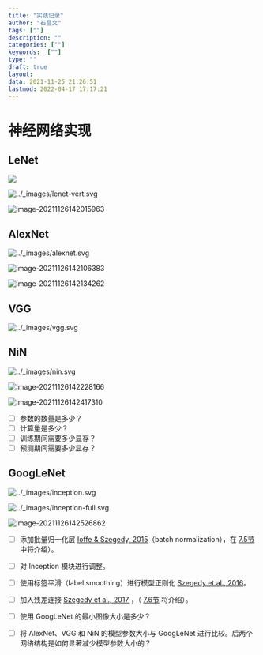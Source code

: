 ```yaml
---
title: "实践记录"
author: "石昌文"
tags: [""]
description: ""
categories: [""]
keywords:  [""]
type: ""
draft: true
layout: 
data: 2021-11-25 21:26:51
lastmod: 2022-04-17 17:17:21
---
```


# 神经网络实现

## LeNet

![]({0}_实践记录.assets/lenet.svg)

![../_images/lenet-vert.svg]({0}_实践记录.assets/lenet-vert.svg)

![image-20211126142015963]({0}_实践记录.assets/image-20211126142015963.png)

## AlexNet

![../_images/alexnet.svg]({0}_实践记录.assets/alexnet.svg)

![image-20211126142106383]({0}_实践记录.assets/image-20211126142106383.png)

![image-20211126142134262]({0}_实践记录.assets/image-20211126142134262.png)

## VGG

![../_images/vgg.svg]({0}_实践记录.assets/vgg.svg)

## NiN

![../_images/nin.svg]({0}_实践记录.assets/nin.svg)

![image-20211126142228166]({0}_实践记录.assets/image-20211126142228166.png)

![image-20211126142417310]({0}_实践记录.assets/image-20211126142417310.png)

- [ ] 参数的数量是多少？
- [ ] 计算量是多少？
- [ ] 训练期间需要多少显存？
- [ ] 预测期间需要多少显存？

## GoogLeNet

![../_images/inception.svg]({0}_实践记录.assets/inception.svg)



![../_images/inception-full.svg]({0}_实践记录.assets/inception-full.svg)

![image-20211126142526862]({0}_实践记录.assets/image-20211126142526862.png)

- [ ] 添加批量归一化层 [Ioffe & Szegedy, 2015](https://zh-v2.d2l.ai/chapter_references/zreferences.html#ioffe-szegedy-2015)（batch normalization），在 [7.5节](https://zh-v2.d2l.ai/chapter_convolutional-modern/batch-norm.html#sec-batch-norm)中将介绍）。
- [ ] 对 Inception 模块进行调整。
- [ ] 使用标签平滑（label smoothing）进行模型正则化 [Szegedy et al., 2016](https://zh-v2.d2l.ai/chapter_references/zreferences.html#szegedy-vanhoucke-ioffe-ea-2016)。
- [ ] 加入残差连接 [Szegedy et al., 2017](https://zh-v2.d2l.ai/chapter_references/zreferences.html#szegedy-ioffe-vanhoucke-ea-2017) ，（ [7.6节](https://zh-v2.d2l.ai/chapter_convolutional-modern/resnet.html#sec-resnet) 将介绍）。

- [ ] 使用 GoogLeNet 的最小图像大小是多少？
- [ ] 将 AlexNet、VGG 和 NiN 的模型参数大小与 GoogLeNet 进行比较。后两个网络结构是如何显著减少模型参数大小的？
